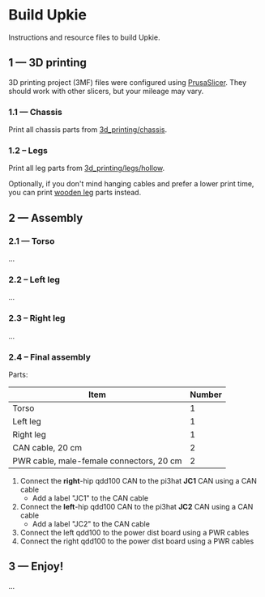 # Build Upkie

Instructions and resource files to build Upkie.

## 1 — 3D printing

3D printing project (3MF) files were configured using [PrusaSlicer](https://github.com/prusa3d/PrusaSlicer). They should work with other slicers, but your mileage may vary.

### 1.1 — Chassis

Print all chassis parts from [3d\_printing/chassis](3d_printing/chassis).

### 1.2 – Legs

Print all leg parts from [3d\_printing/legs/hollow](3d_printing/legs/hollow).

Optionally, if you don't mind hanging cables and prefer a lower print time, you can print [wooden leg](3d_printing/legs/wooden) parts instead.

## 2 — Assembly

### 2.1 — Torso

...

### 2.2 – Left leg

...

### 2.3 – Right leg

...

### 2.4 – Final assembly

Parts:

| Item        | Number |
|-------------|--------|
| Torso       | 1 |
| Left leg    | 1 |
| Right leg   | 1 |
| CAN cable, 20 cm | 2 |
| PWR cable, male-female connectors, 20 cm | 2 |

1. Connect the **right**-hip qdd100 CAN to the pi3hat **JC1** CAN using a CAN cable
    - Add a label "JC1" to the CAN cable
2. Connect the **left**-hip qdd100 CAN to the pi3hat **JC2** CAN using a CAN cable
    - Add a label "JC2" to the CAN cable
3. Connect the left qdd100 to the power dist board using a PWR cables
4. Connect the right qdd100 to the power dist board using a PWR cables

## 3 — Enjoy!

...
